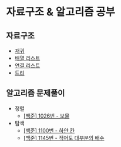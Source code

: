 # 자료구조 & 알고리즘 공부

## 자료구조

- [재귀](https://github.com/im-yeobi/algorithm/tree/master/data-structure/recursion)
- [배열 리스트](https://github.com/im-yeobi/algorithm/tree/master/data-structure/array-list)
- [연결 리스트](https://github.com/im-yeobi/algorithm/tree/master/data-structure/linked-list)
- [트리](https://github.com/im-yeobi/algorithm/tree/master/data-structure/tree)


## 알고리즘 문제풀이

- 정렬
   - [[백준] 1026번 - 보물](https://github.com/im-yeobi/algorithm/tree/master/algorithm/problem-solving/src/main/java/sorting/baekjoon/_1026)
- 탐색
   - [[백준] 1100번 - 하얀 칸](https://github.com/im-yeobi/algorithm/tree/master/algorithm/problem-solving/src/main/java/search/baekjoon/_1100)
   - [[백준] 1145번 - 적어도 대부분의 배수](https://github.com/im-yeobi/algorithm/tree/master/algorithm/problem-solving/src/main/java/search/baekjoon/_1145)